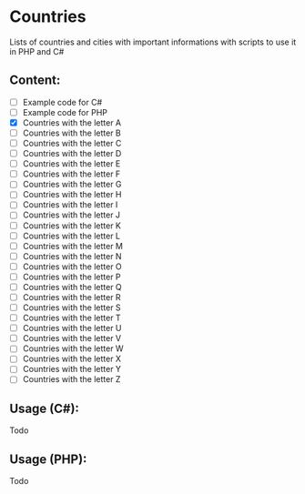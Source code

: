 # Countries
Lists of countries and cities with important informations with scripts to use it in PHP and C#

## Content:
- [ ] Example code for C#
- [ ] Example code for PHP
- [x] Countries with the letter A
- [ ] Countries with the letter B
- [ ] Countries with the letter C
- [ ] Countries with the letter D
- [ ] Countries with the letter E
- [ ] Countries with the letter F
- [ ] Countries with the letter G
- [ ] Countries with the letter H
- [ ] Countries with the letter I
- [ ] Countries with the letter J
- [ ] Countries with the letter K
- [ ] Countries with the letter L
- [ ] Countries with the letter M
- [ ] Countries with the letter N
- [ ] Countries with the letter O
- [ ] Countries with the letter P
- [ ] Countries with the letter Q
- [ ] Countries with the letter R
- [ ] Countries with the letter S
- [ ] Countries with the letter T
- [ ] Countries with the letter U
- [ ] Countries with the letter V
- [ ] Countries with the letter W
- [ ] Countries with the letter X
- [ ] Countries with the letter Y
- [ ] Countries with the letter Z

## Usage (C#):
Todo

## Usage (PHP):
Todo
